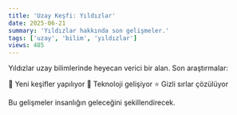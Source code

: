 ```yaml
---
title: 'Uzay Keşfi: Yıldızlar'
date: 2025-06-21
summary: 'Yıldızlar hakkında son gelişmeler.'
tags: ['uzay', 'bilim', 'yıldızlar']
views: 485
---
```


Yıldızlar uzay bilimlerinde heyecan verici bir alan. Son araştırmalar:

🚀 Yeni keşifler yapılıyor
🌌 Teknoloji gelişiyor
⭐ Gizli sırlar çözülüyor

Bu gelişmeler insanlığın geleceğini şekillendirecek.